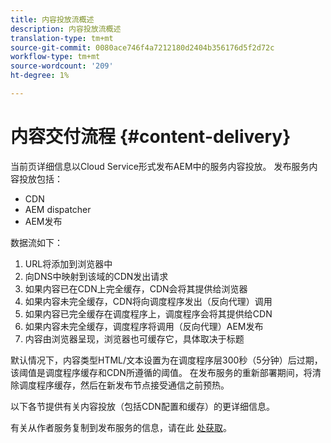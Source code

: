 ```yaml
---
title: 内容投放流概述
description: 内容投放流概述
translation-type: tm+mt
source-git-commit: 0080ace746f4a7212180d2404b356176d5f2d72c
workflow-type: tm+mt
source-wordcount: '209'
ht-degree: 1%

---
```



# 内容交付流程 {#content-delivery}

当前页详细信息以Cloud Service形式发布AEM中的服务内容投放。 发布服务内容投放包括：

* CDN
* AEM dispatcher
* AEM发布

数据流如下：

1. URL将添加到浏览器中
1. 向DNS中映射到该域的CDN发出请求
1. 如果内容已在CDN上完全缓存，CDN会将其提供给浏览器
1. 如果内容未完全缓存，CDN将向调度程序发出（反向代理）调用
1. 如果内容已完全缓存在调度程序上，调度程序会将其提供给CDN
1. 如果内容未完全缓存，调度程序将调用（反向代理）AEM发布
1. 内容由浏览器呈现，浏览器也可缓存它，具体取决于标题

默认情况下，内容类型HTML/文本设置为在调度程序层300秒（5分钟）后过期，该阈值是调度程序缓存和CDN所遵循的阈值。 在发布服务的重新部署期间，将清除调度程序缓存，然后在新发布节点接受通信之前预热。

以下各节提供有关内容投放（包括CDN配置和缓存）的更详细信息。

有关从作者服务复制到发布服务的信息，请在此 [处获取](/help/operations/replication.md)。
